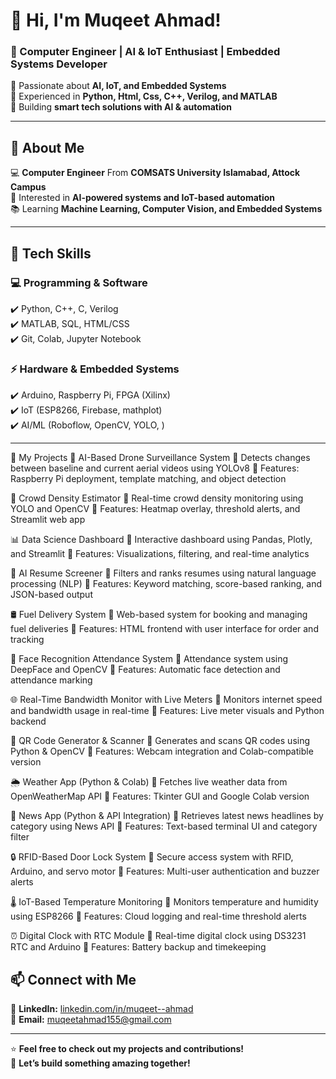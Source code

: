 # 👋 Hi, I'm Muqeet Ahmad!  
### 🏅 Computer Engineer | AI & IoT Enthusiast | Embedded Systems Developer  

🔹 Passionate about **AI, IoT, and Embedded Systems**  
🔹 Experienced in **Python, Html, Css, C++, Verilog, and MATLAB**  
🔹 Building **smart tech solutions with AI & automation**  

---

## 🚀 About Me  
💻 **Computer Engineer** From **COMSATS University Islamabad, Attock Campus**  
🎯 Interested in **AI-powered systems and IoT-based automation**  
📚 Learning **Machine Learning, Computer Vision, and Embedded Systems**  

---

## 🔧 Tech Skills  
### **💻 Programming & Software**  
✔️ Python, C++, C, Verilog  
✔️ MATLAB, SQL, HTML/CSS  
✔️ Git, Colab, Jupyter Notebook  

### **⚡ Hardware & Embedded Systems**  
✔️ Arduino, Raspberry Pi, FPGA (Xilinx)  
✔️ IoT (ESP8266, Firebase, mathplot)  
✔️ AI/ML (Roboflow, OpenCV, YOLO, )  

---

📂 My Projects
🚁 AI-Based Drone Surveillance System
🔹 Detects changes between baseline and current aerial videos using YOLOv8
🔹 Features: Raspberry Pi deployment, template matching, and object detection

👥 Crowd Density Estimator
🔹 Real-time crowd density monitoring using YOLO and OpenCV
🔹 Features: Heatmap overlay, threshold alerts, and Streamlit web app

📊 Data Science Dashboard
🔹 Interactive dashboard using Pandas, Plotly, and Streamlit
🔹 Features: Visualizations, filtering, and real-time analytics

📄 AI Resume Screener
🔹 Filters and ranks resumes using natural language processing (NLP)
🔹 Features: Keyword matching, score-based ranking, and JSON-based output

🛢️ Fuel Delivery System
🔹 Web-based system for booking and managing fuel deliveries
🔹 Features: HTML frontend with user interface for order and tracking

🧠 Face Recognition Attendance System
🔹 Attendance system using DeepFace and OpenCV
🔹 Features: Automatic face detection and attendance marking

🌐 Real-Time Bandwidth Monitor with Live Meters
🔹 Monitors internet speed and bandwidth usage in real-time
🔹 Features: Live meter visuals and Python backend

📸 QR Code Generator & Scanner
🔹 Generates and scans QR codes using Python & OpenCV
🔹 Features: Webcam integration and Colab-compatible version

🌦️ Weather App (Python & Colab)
🔹 Fetches live weather data from OpenWeatherMap API
🔹 Features: Tkinter GUI and Google Colab version

📰 News App (Python & API Integration)
🔹 Retrieves latest news headlines by category using News API
🔹 Features: Text-based terminal UI and category filter

🔒 RFID-Based Door Lock System
🔹 Secure access system with RFID, Arduino, and servo motor
🔹 Features: Multi-user authentication and buzzer alerts

🌡️ IoT-Based Temperature Monitoring
🔹 Monitors temperature and humidity using ESP8266
🔹 Features: Cloud logging and real-time threshold alerts

⏰ Digital Clock with RTC Module
🔹 Real-time digital clock using DS3231 RTC and Arduino
🔹 Features: Battery backup and timekeeping

## 📫 Connect with Me  
💼 **LinkedIn:** [linkedin.com/in/muqeet--ahmad](https://linkedin.com/in/muqeet--ahmad)  
📧 **Email:** [muqeetahmad155@gmail.com](mailto:muqeetahmad155@gmail.com)  

---

⭐ **Feel free to check out my projects and contributions!**  
🚀 **Let’s build something amazing together!**  
